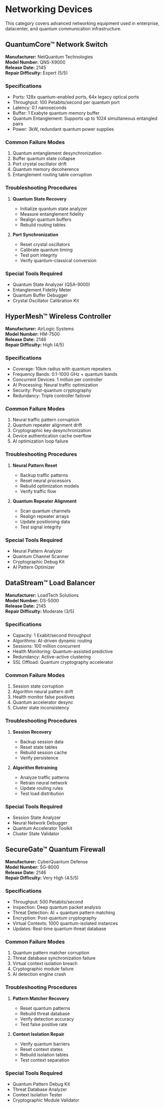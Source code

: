 # Networking Devices

This category covers advanced networking equipment used in enterprise, datacenter, and quantum communication infrastructure.

## QuantumCore™ Network Switch

**Manufacturer:** NetQuantum Technologies  
**Model Number:** QNS-X9000  
**Release Date:** 2145  
**Repair Difficulty:** Expert (5/5)

### Specifications
- Ports: 128x quantum-enabled ports, 64x legacy optical ports
- Throughput: 100 Petabits/second per quantum port
- Latency: 0.1 nanoseconds
- Buffer: 1 Exabyte quantum memory buffer
- Quantum Entanglement: Supports up to 1024 simultaneous entangled pairs
- Power: 3kW, redundant quantum power supplies

### Common Failure Modes
1. Quantum entanglement desynchronization
2. Buffer quantum state collapse
3. Port crystal oscillator drift
4. Quantum memory decoherence
5. Entanglement routing table corruption

### Troubleshooting Procedures
1. **Quantum State Recovery**
   - Initialize quantum state analyzer
   - Measure entanglement fidelity
   - Realign quantum buffers
   - Rebuild routing tables

2. **Port Synchronization**
   - Reset crystal oscillators
   - Calibrate quantum timing
   - Test port integrity
   - Verify quantum-classical conversion

### Special Tools Required
- Quantum State Analyzer (QSA-9000)
- Entanglement Fidelity Meter
- Quantum Buffer Debugger
- Crystal Oscillator Calibration Kit

## HyperMesh™ Wireless Controller

**Manufacturer:** AirLogic Systems  
**Model Number:** HM-7500  
**Release Date:** 2146  
**Repair Difficulty:** High (4/5)

### Specifications
- Coverage: 10km radius with quantum repeaters
- Frequency Bands: 0.1-1000 GHz + quantum bands
- Concurrent Devices: 1 million per controller
- AI Processing: Neural traffic optimization
- Security: Post-quantum cryptography
- Redundancy: Triple controller failover

### Common Failure Modes
1. Neural traffic pattern corruption
2. Quantum repeater alignment drift
3. Cryptographic key desynchronization
4. Device authentication cache overflow
5. AI optimization loop failure

### Troubleshooting Procedures
1. **Neural Pattern Reset**
   - Backup traffic patterns
   - Reset neural processors
   - Rebuild optimization models
   - Verify traffic flow

2. **Quantum Repeater Alignment**
   - Scan quantum channels
   - Realign repeater arrays
   - Update positioning data
   - Test signal integrity

### Special Tools Required
- Neural Pattern Analyzer
- Quantum Channel Scanner
- Cryptographic Debug Kit
- AI Pattern Optimizer

## DataStream™ Load Balancer

**Manufacturer:** LoadTech Solutions  
**Model Number:** DS-5000  
**Release Date:** 2145  
**Repair Difficulty:** Moderate (3/5)

### Specifications
- Capacity: 1 Exabit/second throughput
- Algorithms: AI-driven dynamic routing
- Sessions: 100 million concurrent
- Health Monitoring: Quantum-assisted predictive
- Redundancy: Active-active clustering
- SSL Offload: Quantum cryptography accelerator

### Common Failure Modes
1. Session state corruption
2. Algorithm neural pattern drift
3. Health monitor false positives
4. Quantum accelerator desync
5. Cluster state inconsistency

### Troubleshooting Procedures
1. **Session Recovery**
   - Backup session data
   - Reset state tables
   - Rebuild session cache
   - Verify persistence

2. **Algorithm Retraining**
   - Analyze traffic patterns
   - Retrain neural network
   - Update routing rules
   - Test load distribution

### Special Tools Required
- Session State Analyzer
- Neural Network Debugger
- Quantum Accelerator Toolkit
- Cluster State Validator

## SecureGate™ Quantum Firewall

**Manufacturer:** CyberQuantum Defense  
**Model Number:** SG-8000  
**Release Date:** 2146  
**Repair Difficulty:** Very High (4.5/5)

### Specifications
- Throughput: 500 Petabits/second
- Inspection: Deep quantum packet analysis
- Threat Detection: AI + quantum pattern matching
- Encryption: Post-quantum cryptography
- Virtual Contexts: 1000 quantum-isolated instances
- Updates: Real-time quantum threat database

### Common Failure Modes
1. Quantum pattern matcher corruption
2. Threat database synchronization failure
3. Virtual context isolation breach
4. Cryptographic module failure
5. AI detection engine crash

### Troubleshooting Procedures
1. **Pattern Matcher Recovery**
   - Reset quantum patterns
   - Rebuild threat database
   - Verify detection accuracy
   - Test false positive rate

2. **Context Isolation Repair**
   - Verify quantum barriers
   - Reset context states
   - Rebuild isolation tables
   - Test context separation

### Special Tools Required
- Quantum Pattern Debug Kit
- Threat Database Analyzer
- Context Isolation Tester
- Cryptographic Module Validator 